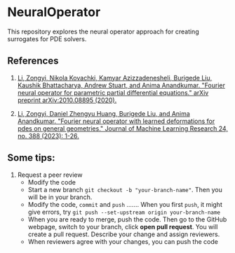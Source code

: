 # NeuralOperator

This repository explores the neural operator approach for creating surrogates for PDE solvers.




## References

1. [Li, Zongyi, Nikola Kovachki, Kamyar Azizzadenesheli, Burigede Liu, Kaushik Bhattacharya, Andrew Stuart, and Anima Anandkumar. "Fourier neural operator for parametric partial differential equations." arXiv preprint arXiv:2010.08895 (2020).](https://arxiv.org/abs/2010.08895)

2. [Li, Zongyi, Daniel Zhengyu Huang, Burigede Liu, and Anima Anandkumar. "Fourier neural operator with learned deformations for pdes on general geometries." Journal of Machine Learning Research 24, no. 388 (2023): 1-26.](https://www.jmlr.org/papers/volume24/23-0064/23-0064.pdf)

## Some tips:

1. Request a peer review
     - Modify the code
     - Start a new branch `git checkout -b "your-branch-name"`.
       Then you will be in your branch.
     - Modify the code, `commit` and `push` ....... 
       When you first `push`, it might give errors, try
       `git push --set-upstream origin your-branch-name`
     - When you are ready to merge, push the code. 
       Then go to the GitHub webpage, switch to your branch, click **open pull request**. You will create a pull request. Describe your change and assign reviewers.
     - When reviewers agree with your changes, you can push the code
     